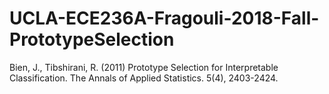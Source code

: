 # UCLA-ECE236A-Fragouli-2018-Fall-PrototypeSelection
Bien, J., Tibshirani, R. (2011) Prototype Selection for Interpretable Classification. The Annals of Applied Statistics. 5(4), 2403-2424. 
